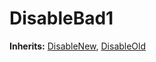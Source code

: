 # DisableBad1
**Inherits:**
[DisableNew](/lib/openzeppelin-contracts/contracts/mocks/InitializableMock.sol/contract.DisableNew.md), [DisableOld](/lib/openzeppelin-contracts/contracts/mocks/InitializableMock.sol/contract.DisableOld.md)


